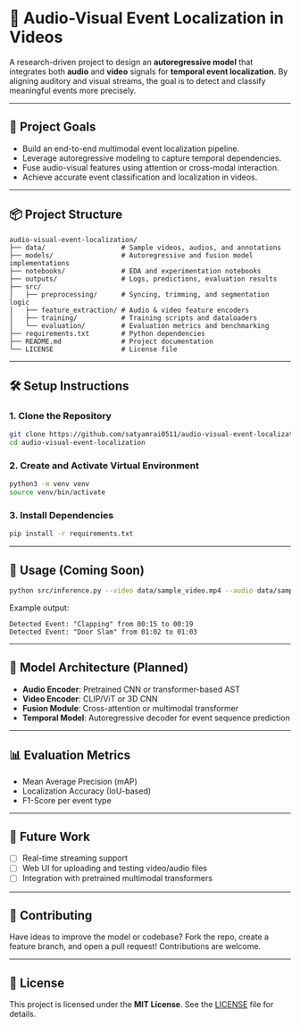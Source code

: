 # 🎯 Audio-Visual Event Localization in Videos

A research-driven project to design an **autoregressive model** that integrates both **audio** and **video** signals for **temporal event localization**. By aligning auditory and visual streams, the goal is to detect and classify meaningful events more precisely.

---

## 📌 Project Goals

- Build an end-to-end multimodal event localization pipeline.
- Leverage autoregressive modeling to capture temporal dependencies.
- Fuse audio-visual features using attention or cross-modal interaction.
- Achieve accurate event classification and localization in videos.

---

## 📦 Project Structure

```text
audio-visual-event-localization/
├── data/                   # Sample videos, audios, and annotations
├── models/                 # Autoregressive and fusion model implementations
├── notebooks/              # EDA and experimentation notebooks
├── outputs/                # Logs, predictions, evaluation results
├── src/
│   ├── preprocessing/      # Syncing, trimming, and segmentation logic
│   ├── feature_extraction/ # Audio & video feature encoders
│   ├── training/           # Training scripts and dataloaders
│   └── evaluation/         # Evaluation metrics and benchmarking
├── requirements.txt        # Python dependencies
├── README.md               # Project documentation
└── LICENSE                 # License file
```

---

## 🛠️ Setup Instructions

### 1. Clone the Repository

```bash
git clone https://github.com/satyamrai0511/audio-visual-event-localization.git
cd audio-visual-event-localization
```

### 2. Create and Activate Virtual Environment

```bash
python3 -m venv venv
source venv/bin/activate
```

### 3. Install Dependencies

```bash
pip install -r requirements.txt
```

---

## 🚀 Usage (Coming Soon)

```bash
python src/inference.py --video data/sample_video.mp4 --audio data/sample_audio.wav
```

Example output:

```
Detected Event: "Clapping" from 00:15 to 00:19
Detected Event: "Door Slam" from 01:02 to 01:03
```

---

## 🧠 Model Architecture (Planned)

- **Audio Encoder**: Pretrained CNN or transformer-based AST
- **Video Encoder**: CLIP/ViT or 3D CNN
- **Fusion Module**: Cross-attention or multimodal transformer
- **Temporal Model**: Autoregressive decoder for event sequence prediction

---

## 📊 Evaluation Metrics

- Mean Average Precision (mAP)
- Localization Accuracy (IoU-based)
- F1-Score per event type

---

## 🧪 Future Work

- [ ] Real-time streaming support
- [ ] Web UI for uploading and testing video/audio files
- [ ] Integration with pretrained multimodal transformers

---

## 🤝 Contributing

Have ideas to improve the model or codebase? Fork the repo, create a feature branch, and open a pull request! Contributions are welcome.

---

## 📄 License

This project is licensed under the **MIT License**. See the [LICENSE](LICENSE) file for details.
